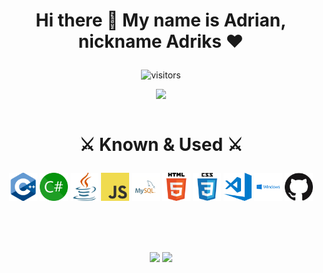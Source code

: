 # <p align="center">Hi there 👋 My name is Adrian, nickname Adriks ❤️</p>

<p align="center">
  <img src="https://komarev.com/ghpvc/?username=AdriksOwy" alt="visitors" />
</p>

<p align="center">
    <img src="https://github-profile-trophy.vercel.app/?username=AdriksOwy&theme=onedark">
</p>

<pre></pre>

# <p align="center">⚔️ Known & Used ⚔️</p>

<div align="center">
<a title="C++">
    <img width="45" src="https://raw.githubusercontent.com/github/explore/80688e429a7d4ef2fca1e82350fe8e3517d3494d/topics/cpp/cpp.png">
</a>
    
<a title="C#">
    <img width="45" src="https://raw.githubusercontent.com/github/explore/master/topics/csharp/csharp.png">
</a>

<a title="Java">
    <img width="45" src="https://raw.githubusercontent.com/github/explore/master/topics/java/java.png">
</a>

<a title="Javascript">
    <img width="45" src="https://raw.githubusercontent.com/github/explore/master/topics/javascript/javascript.png">
</a>

<a title="MYSQL">
    <img width="45" src="https://raw.githubusercontent.com/github/explore/master/topics/mysql/mysql.png">
</a>

<a title="HTML">
    <img width="45" src="https://raw.githubusercontent.com/github/explore/master/topics/html/html.png">
</a>

<a title="CSS">
    <img width="45" src="https://raw.githubusercontent.com/github/explore/master/topics/css/css.png">
</a>

<a title="VisualStudio-Code">
    <img width="45" src="https://raw.githubusercontent.com/github/explore/master/topics/visual-studio-code/visual-studio-code.png">
  </a>

<a title="windows">
    <img width="45" src="https://raw.githubusercontent.com/github/explore/master/topics/windows/windows.png">
</a>

<a title="github">
    <img width="45" src="https://raw.githubusercontent.com/github/explore/master/topics/github/github.png">
</a>
</div><br>

<pre></pre><br>

<p align="center">
  <img align="center" src="https://github-readme-stats.vercel.app/api?username=AdriksOwy&count_private=true&show_icons=true&theme=tokyonight" />
  <img align="center" src="https://github-readme-stats.vercel.app/api/top-langs/?username=AdriksOwy&layout=compact&theme=tokyonight" />
</p><br>

<pre></pre>
